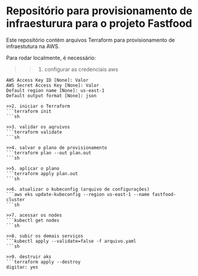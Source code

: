 # Repositório para provisionamento de infraesturura para o projeto Fastfood

Este repositório contém arquivos Terraform para provisionamento de infraestutura na AWS.


Para rodar localmente, é necessário:

>>1. configurar as credenciais aws
```aws configure
AWS Access Key ID [None]: Valor
AWS Secret Access Key [None]: Valor
Default region name [None]: us-east-1
Default output format [None]: json

>>2. iniciar o Terraform
```terraform init
```sh

>>3. validar os aqruivos
```terraform validate
```sh

>>4. salvar o plano de provisionamento
```terraform plan --out plan.out
```sh

>>5. aplicar o plano
```terraform apply plan.out
```sh

>>6. atualizar o kubeconfig (arquivo de configurações)
```aws eks update-kubeconfig --region us-east-1 --name fastfood-cluster
```sh

>>7. acessar os nodes
```kubectl get nodes
```sh

>>8. subir os demais serviços
```kubectl apply --validate=false -f arquivo.yaml
```sh

>>9. destruir aks
```terraform apply --destroy
digitar: yes


